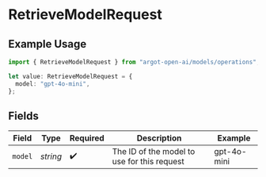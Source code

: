 # RetrieveModelRequest

## Example Usage

```typescript
import { RetrieveModelRequest } from "argot-open-ai/models/operations";

let value: RetrieveModelRequest = {
  model: "gpt-4o-mini",
};
```

## Fields

| Field                                       | Type                                        | Required                                    | Description                                 | Example                                     |
| ------------------------------------------- | ------------------------------------------- | ------------------------------------------- | ------------------------------------------- | ------------------------------------------- |
| `model`                                     | *string*                                    | :heavy_check_mark:                          | The ID of the model to use for this request | gpt-4o-mini                                 |